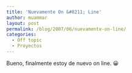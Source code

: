 ```yaml
---
title: 'Nuevamente On &#8211; Line'
author: muammar
layout: post
permalink: /blog/2007/06/nuevamente-on-line/
categories:
  - Off topic
  - Proyectos
---
```

Bueno, finalmente estoy de nuevo on line. 😀